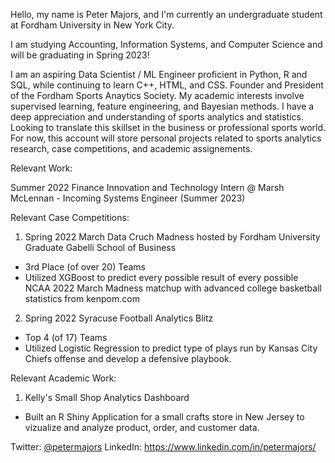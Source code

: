 Hello, my name is Peter Majors, and I'm currently an undergraduate student at Fordham University in New York City. 

I am studying Accounting, Information Systems, and Computer Science and will be graduating in Spring 2023! 

I am an aspiring Data Scientist / ML Engineer proficient in Python, R and SQL, while continuing to learn C++, HTML, and CSS. Founder and President of the Fordham Sports Anaytics Society. My academic interests involve supervised learning, feature engineering, and Bayesian methods. I have a deep appreciation and understanding of sports analytics and statistics. Looking to translate this skillset in the business or professional sports world. For now, this account will store personal projects related to sports analytics research, case competitions, and academic assignements.


Relevant Work:

Summer 2022 Finance Innovation and Technology Intern @ Marsh McLennan
    - Incoming Systems Engineer (Summer 2023)

Relevant Case Competitions:

1. Spring 2022 March Data Cruch Madness hosted by Fordham University Graduate Gabelli School of Business
  - 3rd Place (of over 20) Teams
  - Utilized XGBoost to predict every possible result of every possible NCAA 2022 March Madness matchup with advanced college basketball statistics from kenpom.com

2. Spring 2022 Syracuse Football Analytics Blitz 
  - Top 4 (of 17) Teams
  - Utilized Logistic Regression to predict type of plays run by Kansas City Chiefs offense and develop a defensive playbook.

Relevant Academic Work:

1. Kelly's Small Shop Analytics Dashboard
  - Built an R Shiny Application for a small crafts store in New Jersey to vizualize and analyze product, order, and customer data.

Twitter: [@petermajors](https://twitter.com/PeterLMajors)
LinkedIn: https://www.linkedin.com/in/petermajors/
